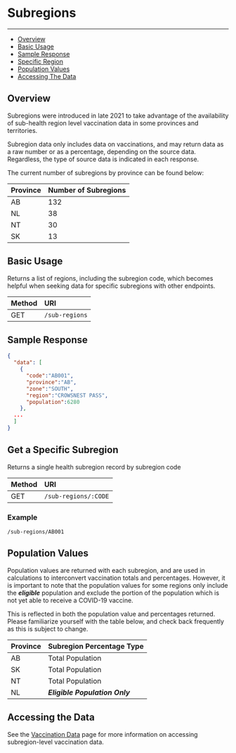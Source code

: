 # Subregions

---

- [Overview](#overview)
- [Basic Usage](#basic)
- [Sample Response](#sample-response)
- [Specific Region](#single)
- [Population Values](#pop)
- [Accessing The Data](#data)

<a name="overview"></a>
## Overview
Subregions were introduced in late 2021 to take advantage of the availability of sub-health region level vaccination data in some provinces and territories.

Subregion data only includes data on vaccinations, and may return data as a raw number or as a percentage, depending on the source data. Regardless, the type of source data is indicated in each response.

The current number of subregions by province can be found below:

| Province | Number of Subregions |
| :- | :- |
| AB | 132 |
| NL | 38 |
| NT | 30 |
| SK | 13 |

<a name="overview"></a>
## Basic Usage
Returns a list of regions, including the subregion code, which becomes helpful when seeking data for specific subregions with other endpoints.

| Method | URI |
| :- | :- |
| GET | `/sub-regions` |

<a name="sample-response"></a>
## Sample Response

```json
{
  "data": [
    {
      "code":"AB001",
      "province":"AB",
      "zone":"SOUTH",
      "region":"CROWSNEST PASS",
      "population":6280
    },
  ...
  ]
}
```

<a name="single"></a>
## Get a Specific Subregion

Returns a single health subregion record by subregion code

| Method | URI |
| :- | :- |
| GET | `/sub-regions/:CODE` |

### Example

`/sub-regions/AB001`

<a name="pop"></a>
## Population Values

Population values are returned with each subregion, and are used in calculations to interconvert vaccination totals and percentages. However, it is important to note that the population values for some regions only include the ***eligible*** population and exclude the portion of the population which is not yet able to receive a COVID-19 vaccine.

This is reflected in both the population value and percentages returned. Please familiarize yourself with the table below, and check back frequently as this is subject to change.

| Province | Subregion Percentage Type|
| :- | :- |
|AB| Total Population| 
|SK| Total Population| 
|NT| Total Population| 
|NL| ***Eligible Population Only***| 

<a name="data"></a>
## Accessing the Data

See the [Vaccination Data](/{{route}}/{{version}}/vaccinations) page for more information on accessing subregion-level vaccination data.
